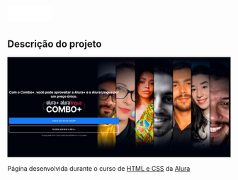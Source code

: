 # ![Logo da Alura+](assets/Logo.png)

## Descrição do projeto

![Screenshot](screenshot.png)

Página desenvolvida durante o curso de [HTML e CSS](https://cursos.alura.com.br/course/html-css-praticando-html-css) da [Alura](www.alura.com.br)
